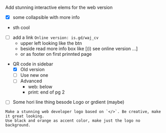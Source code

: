 
Add stunning interactive elems for the web version

- [x] some collapsible with more info
- sth cool
- [ ] add a link `Online version: is.gd/waj_cv`
  - upper left looking like the btn
  - beside read more info box like [(i) see online version ...]
  - or as footer on first prinnted page
- QR code in sidebar
  - [x] Old version
  - [ ] Use new one
  - [ ] Advanced
    - web: below
    - print: end of pg 2
- [ ] Some hori line thing besode Logo or grdient (maybe)

```
Make a stunning web developer logo based on `</>`. Be creative, make it great looking.
Use black and orange as accent color, make just the logo no background.
```
